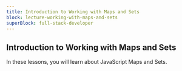 ```yaml
---
title: Introduction to Working with Maps and Sets
block: lecture-working-with-maps-and-sets
superBlock: full-stack-developer
---
```


## Introduction to Working with Maps and Sets

In these lessons, you will learn about JavaScript Maps and Sets.
